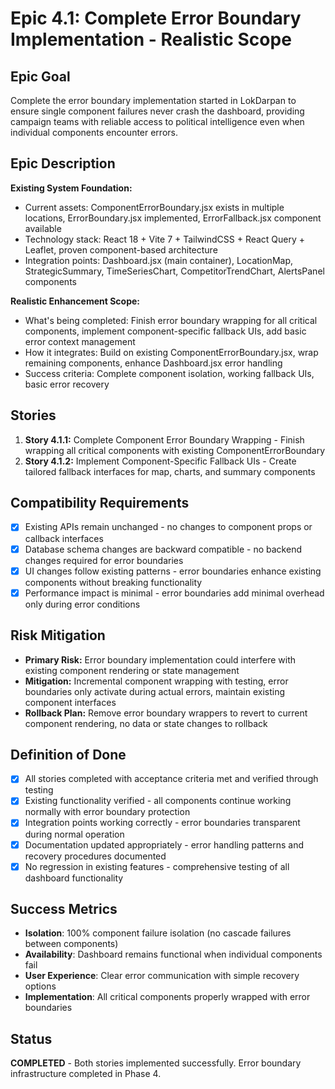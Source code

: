 # Epic 4.1: Complete Error Boundary Implementation - Realistic Scope

## Epic Goal

Complete the error boundary implementation started in LokDarpan to ensure single component failures never crash the dashboard, providing campaign teams with reliable access to political intelligence even when individual components encounter errors.

## Epic Description

**Existing System Foundation:**

- Current assets: ComponentErrorBoundary.jsx exists in multiple locations, ErrorBoundary.jsx implemented, ErrorFallback.jsx component available
- Technology stack: React 18 + Vite 7 + TailwindCSS + React Query + Leaflet, proven component-based architecture
- Integration points: Dashboard.jsx (main container), LocationMap, StrategicSummary, TimeSeriesChart, CompetitorTrendChart, AlertsPanel components

**Realistic Enhancement Scope:**

- What's being completed: Finish error boundary wrapping for all critical components, implement component-specific fallback UIs, add basic error context management
- How it integrates: Build on existing ComponentErrorBoundary.jsx, wrap remaining components, enhance Dashboard.jsx error handling
- Success criteria: Complete component isolation, working fallback UIs, basic error recovery

## Stories

1. **Story 4.1.1:** Complete Component Error Boundary Wrapping - Finish wrapping all critical components with existing ComponentErrorBoundary
2. **Story 4.1.2:** Implement Component-Specific Fallback UIs - Create tailored fallback interfaces for map, charts, and summary components

## Compatibility Requirements

- [x] Existing APIs remain unchanged - no changes to component props or callback interfaces
- [x] Database schema changes are backward compatible - no backend changes required for error boundaries
- [x] UI changes follow existing patterns - error boundaries enhance existing components without breaking functionality
- [x] Performance impact is minimal - error boundaries add minimal overhead only during error conditions

## Risk Mitigation

- **Primary Risk:** Error boundary implementation could interfere with existing component rendering or state management
- **Mitigation:** Incremental component wrapping with testing, error boundaries only activate during actual errors, maintain existing component interfaces
- **Rollback Plan:** Remove error boundary wrappers to revert to current component rendering, no data or state changes to rollback

## Definition of Done

- [x] All stories completed with acceptance criteria met and verified through testing
- [x] Existing functionality verified - all components continue working normally with error boundary protection
- [x] Integration points working correctly - error boundaries transparent during normal operation  
- [x] Documentation updated appropriately - error handling patterns and recovery procedures documented
- [x] No regression in existing features - comprehensive testing of all dashboard functionality

## Success Metrics

- **Isolation**: 100% component failure isolation (no cascade failures between components)
- **Availability**: Dashboard remains functional when individual components fail
- **User Experience**: Clear error communication with simple recovery options
- **Implementation**: All critical components properly wrapped with error boundaries

## Status
**COMPLETED** - Both stories implemented successfully. Error boundary infrastructure completed in Phase 4.